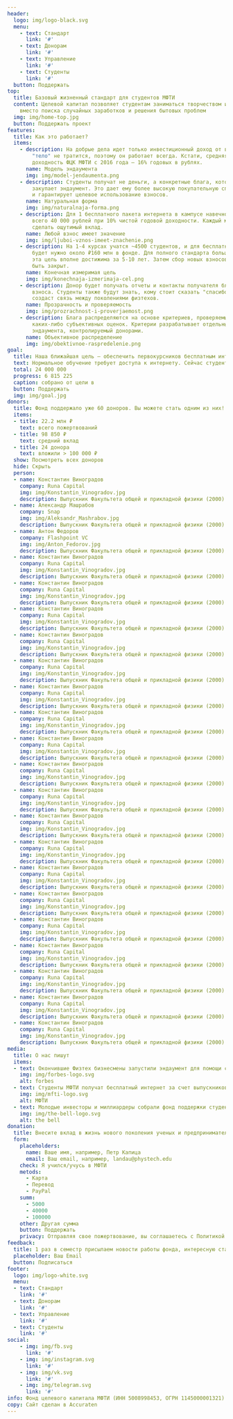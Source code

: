 ```yaml
---
header: 
  logo: img/logo-black.svg
  menu: 
    - text: Стандарт
      link: '#'
    - text: Донорам
      link: '#'
    - text: Управление
      link: '#'
    - text: Студенты
      link: '#'
  button: Поддержать
top:
  title: Базовый жизненный стандарт для студентов МФТИ
  content: Целевой капитал позволяет студентам заниматься творчеством и учебой
    вместо поиска случайных заработков и решения бытовых проблем
  img: img/home-top.jpg
  button: Поддержать проект
features:
  title: Как это работает?
  items:
    - description: На добрые дела идет только инвестиционный доход от взноса, а его
        "тело" не тратится, поэтому он работает всегда. Кстати, средняя
        доходность ФЦК МФТИ с 2016 года — 16% годовых в рублях.
      name: Модель эндаумента
      img: img/model-jendaumenta.png
    - description: Студенты получат не деньги, а конкретные блага, которые оптом
        закупает эндаумент. Это дает ему более высокую покупательную способность
        и гарантирует целевое использование взносов.
      name: Натуральная форма
      img: img/naturalnaja-forma.png
    - description: Для 1 бесплатного пакета интернета в кампусе навечно нужно собрать
        всего 40 000 рублей при 10% чистой годовой доходности. Каждый может
        сделать ощутимый вклад.
      name: Любой взнос имеет значение
      img: img/ljuboi-vznos-imeet-znachenie.png
    - description: На 1-4 курсах учатся ~4500 студентов, и для бесплатного интернета
        будет нужно около ₽160 млн в фонде. Для полного стандарта больше, но и
        эта цель вполне достижима за 5-10 лет. Затем сбор новых взносов может
        быть закрыт.
      name: Конечная измеримая цель
      img: img/konechnaja-izmerimaja-cel.png
    - description: Донор будет получать отчеты и контакты получателя благ от его
        взноса. Студенты также будут знать, кому стоит сказать "спасибо". Это
        создаст связь между поколениями физтехов.
      name: Прозрачность и проверяемость
      img: img/prozrachnost-i-proverjaemost.png
    - description: Блага распределяются на основе критериев, проверяемых без
        каких-либо субъективных оценок. Критерии разрабатывает отдельный совет
        эндаумента, контролируемый донорами.
      name: Объективное распределение
      img: img/obektivnoe-raspredelenie.png
goal: 
  title: Наша ближайшая цель — обеспечить первокурсников бесплатным интернетом
  text: Нормальное обучение требует доступа к интернету. Сейчас студенты платят 4000 ₽/год за интернет. Фонд планирует обеспечить 443 студента МФТИ бесплатным доступом. А вы можете нам помочь в этом.
  total: 24 000 000
  progress: 6 815 225
  caption: собрано от цели в
  button: Поддержать
  img: img/goal.jpg
donors:
  title: Фонд поддержало уже 60 доноров. Вы можете стать одним из них!
  items: 
  - title: 22.2 млн ₽
    text: всего пожертвований
  - title: 98 850 ₽
    text: средний вклад
  - title: 24 донора
    text: вложили > 100 000 ₽
  show: Посмотреть всех доноров
  hide: Скрыть
  person:
  - name: Константин Виноградов
    company: Runa Capital
    img: img/Konstantin_Vinogradov.jpg
    description: Выпускник Факультета общей и прикладной физики (2000)
  - name: Александр Машрабов
    company: Snap
    img: img/Aleksandr_Mashrabov.jpg
    description: Выпускник Факультета общей и прикладной физики (2000)
  - name: Антон Федоров
    company: Flashpoint VC
    img: img/Anton_Fedorov.jpg
    description: Выпускник Факультета общей и прикладной физики (2000)
  - name: Константин Виноградов
    company: Runa Capital
    img: img/Konstantin_Vinogradov.jpg
    description: Выпускник Факультета общей и прикладной физики (2000)
  - name: Константин Виноградов
    company: Runa Capital
    img: img/Konstantin_Vinogradov.jpg
    description: Выпускник Факультета общей и прикладной физики (2000)
  - name: Константин Виноградов
    company: Runa Capital
    img: img/Konstantin_Vinogradov.jpg
    description: Выпускник Факультета общей и прикладной физики (2000)
  - name: Константин Виноградов
    company: Runa Capital
    img: img/Konstantin_Vinogradov.jpg
    description: Выпускник Факультета общей и прикладной физики (2000)
  - name: Константин Виноградов
    company: Runa Capital
    img: img/Konstantin_Vinogradov.jpg
    description: Выпускник Факультета общей и прикладной физики (2000)
  - name: Константин Виноградов
    company: Runa Capital
    img: img/Konstantin_Vinogradov.jpg
    description: Выпускник Факультета общей и прикладной физики (2000)
  - name: Константин Виноградов
    company: Runa Capital
    img: img/Konstantin_Vinogradov.jpg
    description: Выпускник Факультета общей и прикладной физики (2000)
  - name: Константин Виноградов
    company: Runa Capital
    img: img/Konstantin_Vinogradov.jpg
    description: Выпускник Факультета общей и прикладной физики (2000)
  - name: Константин Виноградов
    company: Runa Capital
    img: img/Konstantin_Vinogradov.jpg
    description: Выпускник Факультета общей и прикладной физики (2000)
  - name: Константин Виноградов
    company: Runa Capital
    img: img/Konstantin_Vinogradov.jpg
    description: Выпускник Факультета общей и прикладной физики (2000)
  - name: Константин Виноградов
    company: Runa Capital
    img: img/Konstantin_Vinogradov.jpg
    description: Выпускник Факультета общей и прикладной физики (2000)
  - name: Константин Виноградов
    company: Runa Capital
    img: img/Konstantin_Vinogradov.jpg
    description: Выпускник Факультета общей и прикладной физики (2000)
  - name: Константин Виноградов
    company: Runa Capital
    img: img/Konstantin_Vinogradov.jpg
    description: Выпускник Факультета общей и прикладной физики (2000)
  - name: Константин Виноградов
    company: Runa Capital
    img: img/Konstantin_Vinogradov.jpg
    description: Выпускник Факультета общей и прикладной физики (2000)
  - name: Константин Виноградов
    company: Runa Capital
    img: img/Konstantin_Vinogradov.jpg
    description: Выпускник Факультета общей и прикладной физики (2000)
  - name: Константин Виноградов
    company: Runa Capital
    img: img/Konstantin_Vinogradov.jpg
    description: Выпускник Факультета общей и прикладной физики (2000)
  - name: Константин Виноградов
    company: Runa Capital
    img: img/Konstantin_Vinogradov.jpg
    description: Выпускник Факультета общей и прикладной физики (2000)
  - name: Константин Виноградов
    company: Runa Capital
    img: img/Konstantin_Vinogradov.jpg
    description: Выпускник Факультета общей и прикладной физики (2000)
  - name: Константин Виноградов
    company: Runa Capital
    img: img/Konstantin_Vinogradov.jpg
    description: Выпускник Факультета общей и прикладной физики (2000)
media: 
  title: О нас пишут
  items: 
  - text: Окончившие Физтех бизнесмены запустили эндаумент для помощи студентам
    img: img/forbes-logo.svg 
    alt: forbes
  - text: Студенты МФТИ получат бесплатный интернет за счет выпускников
    img: img/mfti-logo.svg
    alt: МФТИ
  - text: Молодые инвесторы и миллиардеры собрали фонд поддержки студентов Физтеха. В чем их интерес?
    img: img/the-bell-logo.svg
    alt: the bell
donation: 
  title: Внесите вклад в жизнь нового поколения ученых и предпринимателей
  form: 
    placeholders:
      name: Ваше имя, например, Петр Капица
      email: Ваш email, например, landau@phystech.edu
    check: Я учился/учусь в МФТИ
    metods: 
      - Карта
      - Перевод
      - PayPal
    summ:
      - 5000
      - 40000
      - 100000
    other: Другая сумма
    button: Поддержать
    privacy: Отправляя свое пожертвование, вы соглашаетесь с Политикой конфиденциальности, даёте своё согласие на обработку персональных данных и принимаете условия договора пожертвования.
feedback:
  title: 1 раз в семестр присылаем новости работы фонда, интересную статистику, отчет о деятельности
  placeholder: Ваш Email
  button: Подписаться
footer:
  logo: img/logo-white.svg
  menu:
  - text: Стандарт
    link: '#'
  - text: Донорам
    link: '#'
  - text: Управление
    link: '#'
  - text: Студенты
    link: '#'
social: 
    - img: img/fb.svg
      link: '#'
    - img: img/instagram.svg
      link: '#'
    - img: img/vk.svg
      link: '#'
    - img: img/telegram.svg
      link: '#'
info: Фонд целевого капитала МФТИ (ИНН 5008998453, ОГРН 1145000001321) fund@phystech.edu, +7 (495) 642 38 89, официальный сайт — fund.mipt.ru
copy: Сайт сделан в Accuraten
---
```


